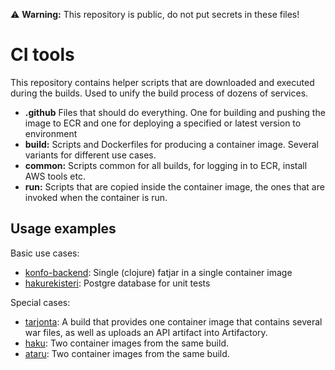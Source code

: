 :warning: **Warning:** This repository is public, do not put secrets in these files!

# CI tools

This repository contains helper scripts that are downloaded and executed during the builds. Used to unify the build process of dozens of services.

- **.github** Files that should do everything. One for building and pushing the image to ECR and one for deploying a specified or latest version to environment
- **build:** Scripts and Dockerfiles for producing a container image. Several variants for different use cases.
- **common:** Scripts common for all builds, for logging in to ECR, install AWS tools etc.
- **run:** Scripts that are copied inside the container image, the ones that are invoked when the container is run.

## Usage examples

Basic use cases:

- [konfo-backend](https://github.com/Opetushallitus/konfo-backend/blob/bec81fdee21ed6df1d5e3b34cde0ccf039bcac2a/.travis.yml): Single (clojure) fatjar in a single container image
- [hakurekisteri](https://github.com/Opetushallitus/hakurekisteri/blob/9bdbb707f281e2d40df8f5c726a443763b0b2c4c/.travis.yml#L7-L16): Postgre database for unit tests

Special cases:

- [tarjonta](https://github.com/Opetushallitus/tarjonta/blob/ee227a485b64d1bdae2144c64cd81420ef825d14/.travis.yml#L17-L53): A build that provides one container image that contains several war files, as well as uploads an API artifact into Artifactory.
- [haku](https://github.com/Opetushallitus/haku/blob/a3a9340620a17870c9d4deed01b53bf90f7f2856/.travis.yml#L41-L56): Two container images from the same build.
- [ataru](https://github.com/Opetushallitus/ataru/blob/c85ffbce977086aeb05655db8aaf89322f4dbc56/.travis.yml): Two container images from the same build.
